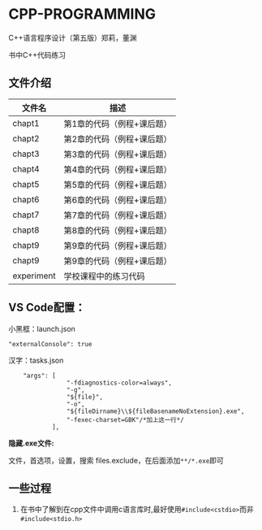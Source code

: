 # CPP-PROGRAMMING

C++语言程序设计（第五版）郑莉，董渊

书中C++代码练习

## 文件介绍

|文件名   |描述                     |
|--------|------------------------|
|chapt1  |第1章的代码（例程+课后题）|
|chapt2  |第2章的代码（例程+课后题）|
|chapt3  |第3章的代码（例程+课后题）|
|chapt4  |第4章的代码（例程+课后题）|
|chapt5  |第5章的代码（例程+课后题）|
|chapt6  |第6章的代码（例程+课后题）|
|chapt7  |第7章的代码（例程+课后题）|
|chapt8  |第8章的代码（例程+课后题）|
|chapt9  |第9章的代码（例程+课后题）|
|chapt9  |第9章的代码（例程+课后题）|
|experiment|学校课程中的练习代码    |
## VS Code配置：
小黑框：launch.json
```
"externalConsole": true
```
汉字：tasks.json
```
    "args": [
                "-fdiagnostics-color=always",
                "-g",
                "${file}",
                "-o",
                "${fileDirname}\\${fileBasenameNoExtension}.exe",
                "-fexec-charset=GBK"/*加上这一行*/
            ],
```
**隐藏.exe文件:**

文件，首选项，设置，搜索 files.exclude，在后面添加`**/*.exe`即可

## 一些过程
1. 在书中了解到在cpp文件中调用c语言库时,最好使用`#include<cstdio>`而非`#include<stdio.h>`
